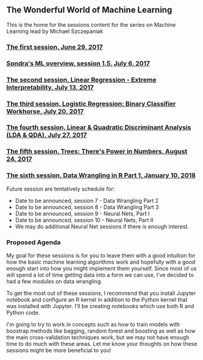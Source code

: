 ## The Wonderful World of Machine Learning
This is the home for the sessions content for the series on Machine Learning lead by Michael Szczepaniak

### [The first session, June 29, 2017](https://www.meetup.com/Fort-Collins-Data-Science/events/240483138/)
### [Sondra's ML overview, session 1.5, July 6, 2017](https://www.meetup.com/Fort-Collins-Data-Science/events/240982515/)
### [The second session, Linear Regression - Extreme Interpretability, July 13, 2017](https://www.meetup.com/Fort-Collins-Data-Science/events/241236268/)
### [The third session, Logistic Regression: Binary Classifier Workhorse, July 20, 2017](https://www.meetup.com/Fort-Collins-Data-Science/events/241725026/)
### [The fourth session, Linear & Quadratic Discriminant Analysis (LDA & QDA), July 27, 2017](https://www.meetup.com/Fort-Collins-Data-Science/events/241919131/)
### [The fifth session, Trees: There's Power in Numbers, August 24, 2017](https://www.meetup.com/Fort-Collins-Data-Science/events/242413786/)
### [The sixth session, Data Wrangling in R Part 1, January 10, 2018](https://www.meetup.com/Fort-Collins-Data-Science/events/246091015/)

Future session are tentatively schedule for:

- Date to be announced, session 7 - Data Wrangling Part 2
- Date to be announced, session 8 - Data Wrangling Part 3
- Date to be announced, session 9 - Neural Nets, Part I
- Date to be announced, session 10 - Neural Nets, Part II
- We may do additional Neural Net sessions if there is enough interest.

### Proposed Agenda

My goal for these sessions is for you to leave them with a good intuition for how the basic machine learning algorithms work and hopefully with a good enough start into how you might implement them yourself.  Since most of us will spend a lot of time getting data into a form we can use, I've decided to had a few modules on data wrangling.

To get the most out of these sessions, I recommend that you install Jupyter notebook and configure an R kernel in addition to the Python kernel that was installed with Jupyter.  I'll be creating notebooks which use both R and Python code.

I'm going to try to work in concepts such as how to train models with boostrap methods like bagging, random forest and boosting as well as how the main cross-validation techniques work, but we may not have enough time to do much with these areas. Let me know your thoughts on how these sessions might be more beneficial to you!